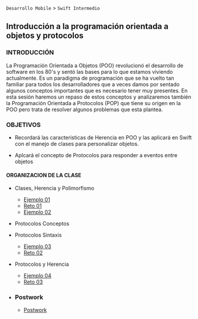 
`Desarrollo Mobile` > `Swift Intermedio` 

## Introducción a la programación orientada a objetos y protocolos 

### INTRODUCCIÓN

La Programación Orientada a Objetos (POO) revolucionó el desarrollo de software en los 80's y sentó las bases para lo que estamos viviendo actualmente. Es un paradigma de programación que se ha vuelto tan familiar para todos los desarrolladores que a veces damos por sentado algunos conceptos importantes que es necesario tener muy presentes. En esta sesión haremos un repaso de estos conceptos y analizaremos también la Programación Orientada a Protocolos (POP) que tiene su origen en la POO pero trata de resolver algunos problemas que esta plantea.

### OBJETIVOS 

- Recordará las caracteristicas de Herencia en  POO y las aplicará en Swift con el manejo de clases para personalizar objetos. 

- Aplcará el concepto de Protocolos para responder a eventos entre objetos

  

#### ORGANIZACION DE LA CLASE 

- Clases, Herencia y Polimorfismo

	- [Ejemplo 01](Ejemplo-01)
	- [Reto 01](Reto-01)
	- [Ejemplo 02](Ejemplo-02)

- Protocolos Conceptos

- Protocolos Sintaxis

	- [Ejemplo 03](Ejemplo-03)
	- [Reto 02](Reto-02)

- Protocolos y Herencia

	- [Ejemplo 04](Ejemplo-04)
	- [Reto 03](Reto-03)
	
- ### Postwork

  - [Postwork](Postwork)

